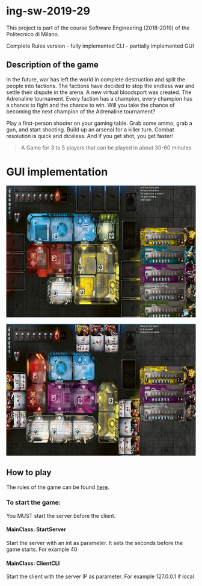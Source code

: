 # ing-sw-2019-29
This project is part of the course Software Engineering (2018-2019) of the Politecnico di Milano. 

Complete Rules version - fully implemented CLI - partially implemented GUI

## Description of the game
In the future, war has left the world in complete destruction and split the people into factions. The factions have decided to stop the endless war and settle their dispute in the arena. A new virtual bloodsport was created. The Adrenaline tournament. Every faction has a champion, every champion has a chance to fight and the chance to win. Will you take the chance of becoming the next champion of the Adrenaline tournament?

Play a first-person shooter on your gaming table. Grab some ammo, grab a gun, and start shooting. Build up an arsenal for a killer turn. Combat resolution is quick and diceless. And if you get shot, you get faster!

> A Game for 3 to 5 players that can be played in about 30-60 minutes

# GUI implementation
<img src="https://github.com/Regolizia/ing-sw-2019-29/blob/master/IMG_1.png" height="350"></img>

<img src="https://github.com/Regolizia/ing-sw-2019-29/blob/master/IMG_2.jpg" height="350"></img>

## How to play
The rules of the game can be found [here](https://czechgames.com/en/adrenaline/).

### To start the game:
You MUST start the server before the client.

#### MainClass: StartServer
Start the server with an int as parameter.
It sets the seconds before the game starts. For example 40

#### MainClass: ClientCLI
Start the client with the server IP as parameter. For example 127.0.0.1 if local
